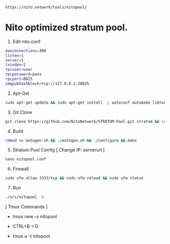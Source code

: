 ```bash
https://nito.network/tools/nitopool/
```

# Nito optimized stratum pool.

1. Edit nito.conf
```bash
maxconnections=300
listen=1
server=1
txindex=1
rpcuser=user
rpcpassword=pass
rpcport=8825
zmqpubhashblock=tcp://127.0.0.1:28825
```


2. Apt-Get
```bash
sudo apt-get update && sudo apt-get install -y autoconf automake libtool pkg-config python3 python3-pip build-essential libssl-dev git yasm libzmq3-dev libpq-dev libgsl-dev pkgconf git tmux nano
```

3. Git Clone
```bash
git clone https://github.com/NitoNetwork/STRATUM-Pool.git stratum && cd stratum
```
4. Build
```bash
chmod +x autogen.sh && ./autogen.sh && ./configure && make
```
5. Stratum Pool Config [ Change IP: serverurl ]
```bash
nano nitopool.conf
```

6. Firewall
```bash
sudo ufw allow 3333/tcp && sudo ufw reload && sudo ufw status
```

7. Run
```bash
./src/nitopool -B
```

[ Tmux Commands ]
* tmux new -s nitopool

* CTRL+B > D

* tmux a -t nitopool
